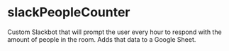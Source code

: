# slackPeopleCounter
Custom Slackbot that will prompt the user every hour to respond with the amount of people in the room. Adds that data to a Google Sheet.
